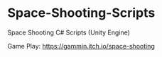 # Space-Shooting-Scripts
Space Shooting C# Scripts (Unity Engine)

Game Play: https://gammin.itch.io/space-shooting

